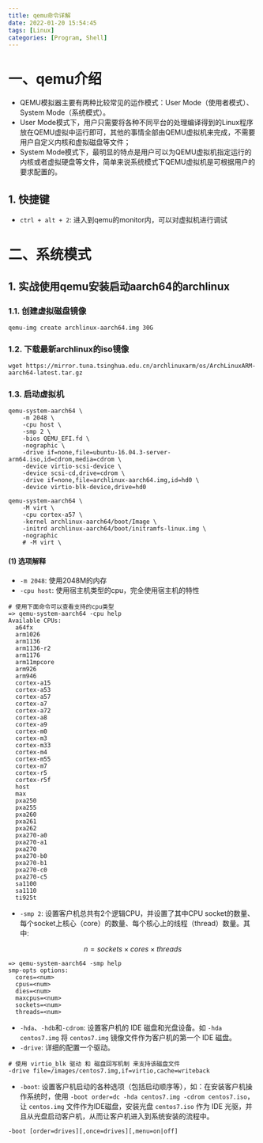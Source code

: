 ```yaml
---
title: qemu命令详解
date: 2022-01-20 15:54:45
tags: [Linux]
categories: [Program, Shell]
---
```


# 一、qemu介绍

- QEMU模拟器主要有两种比较常见的运作模式：User Mode（使用者模式）、System Mode（系统模式）。
- User Mode模式下，用户只需要将各种不同平台的处理编译得到的Linux程序放在QEMU虚拟中运行即可，其他的事情全部由QEMU虚拟机来完成，不需要用户自定义内核和虚拟磁盘等文件；
- System Mode模式下，最明显的特点是用户可以为QEMU虚拟机指定运行的内核或者虚拟硬盘等文件，简单来说系统模式下QEMU虚拟机是可根据用户的要求配置的。

## 1. 快捷键

- `ctrl + alt + 2`: 进入到qemu的monitor内，可以对虚拟机进行调试

# 二、系统模式

## 1. 实战使用qemu安装启动aarch64的archlinux

### 1.1. 创建虚拟磁盘镜像

```shell
qemu-img create archlinux-aarch64.img 30G
```

### 1.2. 下载最新archlinux的iso镜像

```shell
wget https://mirror.tuna.tsinghua.edu.cn/archlinuxarm/os/ArchLinuxARM-aarch64-latest.tar.gz
```

### 1.3. 启动虚拟机

```shell
qemu-system-aarch64 \
    -m 2048 \
    -cpu host \
    -smp 2 \
    -bios QEMU_EFI.fd \
    -nographic \
    -drive if=none,file=ubuntu-16.04.3-server-arm64.iso,id=cdrom,media=cdrom \
    -device virtio-scsi-device \
    -device scsi-cd,drive=cdrom \
    -drive if=none,file=archlinux-aarch64.img,id=hd0 \
    -device virtio-blk-device,drive=hd0

qemu-system-aarch64 \
    -M virt \
    -cpu cortex-a57 \
    -kernel archlinux-aarch64/boot/Image \
    -initrd archlinux-aarch64/boot/initramfs-linux.img \
    -nographic
    # -M virt \
```

#### (1) 选项解释

- `-m 2048`: 使用2048M的内存
- `-cpu host`: 使用宿主机类型的cpu，完全使用宿主机的特性

```shell
# 使用下面命令可以查看支持的cpu类型
=> qemu-system-aarch64 -cpu help
Available CPUs:
  a64fx
  arm1026
  arm1136
  arm1136-r2
  arm1176
  arm11mpcore
  arm926
  arm946
  cortex-a15
  cortex-a53
  cortex-a57
  cortex-a7
  cortex-a72
  cortex-a8
  cortex-a9
  cortex-m0
  cortex-m3
  cortex-m33
  cortex-m4
  cortex-m55
  cortex-m7
  cortex-r5
  cortex-r5f
  host
  max
  pxa250
  pxa255
  pxa260
  pxa261
  pxa262
  pxa270-a0
  pxa270-a1
  pxa270
  pxa270-b0
  pxa270-b1
  pxa270-c0
  pxa270-c5
  sa1100
  sa1110
  ti925t
```

- `-smp 2`:  设置客户机总共有2个逻辑CPU，并设置了其中CPU socket的数量、每个socket上核心（core）的数量、每个核心上的线程（thread）数量。其中:

$$
n = sockets \times cores \times threads
$$

```shell
=> qemu-system-aarch64 -smp help
smp-opts options:
  cores=<num>
  cpus=<num>
  dies=<num>
  maxcpus=<num>
  sockets=<num>
  threads=<num>
```

<!-- - `-M virt`: -->

- `-hda`、`-hdb`和`-cdrom`: 设置客户机的 IDE 磁盘和光盘设备。如 `-hda centos7.img` 将 `centos7.img` 镜像文件作为客户机的第一个 IDE 磁盘。
- `-drive`: 详细的配置一个驱动。

```shell
# 使用 virtio_blk 驱动 和 磁盘回写机制 来支持该磁盘文件
-drive file=/images/centos7.img,if=virtio,cache=writeback
```

- `-boot`: 设置客户机启动的各种选项（包括启动顺序等），如：在安装客户机操作系统时，使用 `-boot order=dc -hda centos7.img -cdrom centos7.iso`，让 `centos.img` 文件作为IDE磁盘，安装光盘 `centos7.iso` 作为 IDE 光驱，并且从光盘启动客户机，从而让客户机进入到系统安装的流程中。

```shell
-boot [order=drives][,once=drives][,menu=on|off]
```


